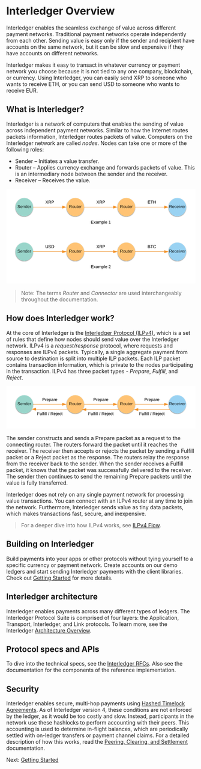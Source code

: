 # Interledger Overview

Interledger enables the seamless exchange of value across different payment networks. Traditional payment networks 
operate independently from each other. Sending value is easy only if the sender and recipient have accounts on the same 
network, but it can be slow and expensive if they have accounts on different networks.

Interledger makes it easy to transact in whatever currency or payment network you choose because it is not tied to any 
one company, blockchain, or currency. Using Interledger, you can easily send XRP to someone who wants to receive ETH, 
or you can send USD to someone who wants to receive EUR.


## What is Interledger?
Interledger is a network of computers that enables the sending of value across independent payment networks. 
Similar to how the Internet routes packets information, Interledger routes packets of value. Computers on the Interledger 
network are called *nodes*. Nodes can take one or more of the following roles: 
* Sender – Initiates a value transfer.
* Router – Applies currency exchange and forwards packets of value. This is an intermediary node between the sender 
and the receiver. 
* Receiver – Receives the value.

![ILP-nodes](../images/ilp-nodes.png)

>Note: The terms *Router* and *Connector* are used interchangeably throughout the documentation.

## How does Interledger work?
At the core of Interledger is the [Interledger Protocol (ILPv4)](https://interledger.org/rfcs/0027-interledger-protocol-4/), 
which is a set of rules that define how nodes should send value over the Interledger network. ILPv4 is a *request/response* 
protocol, where requests and responses are ILPv4 packets. Typically, a single aggregate 
payment from source to destination is split into multiple ILP packets. Each ILP packet contains transaction 
information, which is private to the nodes participating in the transaction. ILPv4 has three packet types -  *Prepare*, *Fulfill*, and *Reject*. 

![ILP-packets](../images/ilp-packets.png)

The sender constructs and sends a Prepare packet as a request to the connecting router. The routers forward the packet 
until it reaches the receiver. The receiver then accepts or rejects the packet by sending a Fulfill packet or a 
Reject packet as the response. The routers relay the response from the receiver back to the sender. When the sender 
receives a Fulfill packet, it knows that the packet was successfully delivered to the receiver. The sender then 
continues to send the remaining Prepare packets until the value is fully transferred. 

Interledger does not rely on any single payment network for processing value transactions. You can connect with 
an ILPv4 router at any time to join the network. Furthermore, Interledger sends value as tiny data packets, 
which makes transactions fast, secure, and inexpensive.

> For a deeper dive into how ILPv4 works, see [ILPv4 Flow](https://interledger.org/rfcs/0027-interledger-protocol-4/#prerequisites).

## Building on Interledger
Build payments into your apps or other protocols without tying yourself to a specific currency or payment network. 
Create accounts on our demo ledgers and start sending Interledger payments with the client libraries. 
Check out [Getting Started](https://interledger.org/docs/tutorials/getting-started.html) for more details.

## Interledger architecture
Interledger enables payments across many different types of ledgers. The Interledger Protocol Suite is comprised of 
four layers: the Application, Transport, Interledger, and Link protocols. To learn more, see the Interledger 
[Architecture Overview](https://interledger.org/rfcs/0001-interledger-architecture/).

## Protocol specs and APIs
To dive into the technical specs, see the [Interledger RFCs](https://github.com/interledger/rfcs). Also see the documentation for the components of the 
reference implementation.

## Security
Interledger enables secure, multi-hop payments using [Hashed Timelock Agreements](https://interledger.org/rfcs/0022-hashed-timelock-agreements/). 
As of Interledger version 4, these conditions are not enforced by the ledger, as it would be too costly and slow. 
Instead, participants in the network use these hashlocks to perform accounting with their peers. This accounting is 
used to determine in-flight balances, which are periodically settled with on-ledger transfers or payment channel claims. 
For a detailed description of how this works, read the 
[Peering, Clearing, and Settlement](https://interledger.org/rfcs/0032-peering-clearing-settlement/) documentation.

Next: [Getting Started](https://interledger.org/docs/tutorials/getting-started.html)
